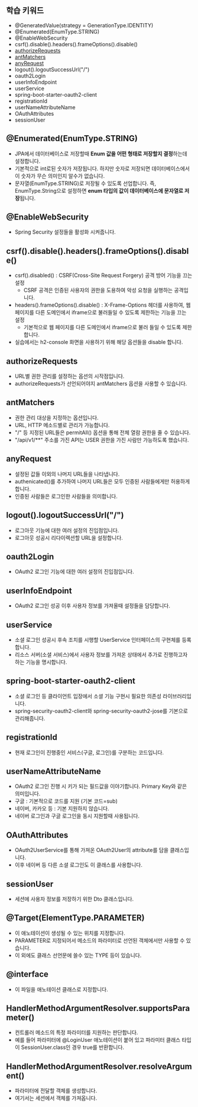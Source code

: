 ## 학습 키워드

- @GeneratedValue(strategy = GenerationType.IDENTITY)
- @Enumerated(EnumType.STRING)
- @EnableWebSecurity
- csrf().disable().headers().frameOptions().disable()
- [authorizeRequests](#authorizerequests)
- [antMatchers](#antmatchers)
- [anyRequest](#anyrequest)
- logout().logoutSuccessUrl("/")
- oauth2Login
- userInfoEndpoint
- userService
- spring-boot-starter-oauth2-client
- registrationId
- userNameAttributeName
- OAuthAttributes
- sessionUser

## @Enumerated(EnumType.STRING)

- JPA에서 데이터베이스로 저장할때 **Enum 값을 어떤 형태로 저장할지 결정**하는데 설정합니다.
- 기본적으로 int로된 숫자가 저장됩니다. 하지만 숫자로 저장되면 데이터베이스에서 이 숫자가 무슨 의미인지 알수가 없습니다.
- 문자열(EnumType.STRING)로 저장될 수 있도록 선업합니다. 즉, EnumType.String으로 설정하면 **enum 타입의 값이
  데이터베이스에 문자열로 저장**됩니다.

## @EnableWebSecurity

- Spring Security 설정들을 활성화 시켜줍니다.

## csrf().disable().headers().frameOptions().disable()

- csrf().disabled() : CSRF(Cross-Site Request Forgery) 공격 방어 기능을 끄는 설정
    - CSRF 공격은 인증된 사용자의 권한을 도용하여 악성 요청을 실행하는 공격입니다.
- headers().frameOptions().disable() : X-Frame-Options 헤더를 사용하여, 웹 페이지를 다른 도메인에서
  iframe으로 불러들일 수 있도록 제한하는 기능을 끄는 설정
    - 기본적으로 웹 페이지를 다른 도메인에서 iframe으로 불러 들일 수 있도록 제한합니다.
- 실습에서는 h2-console 화면을 사용하기 위해 해당 옵션들을 disable 합니다.

## authorizeRequests

- URL별 권한 관리를 설정하는 옵션의 시작점입니다.
- authorizeRequests가 선언되어야지 antMatchers 옵션을 사용할 수 있습니다.

## antMatchers

- 권한 관리 대상을 지정하는 옵션입니다.
- URL, HTTP 메소드별로 관리가 가능합니다.
- "/" 등 지정된 URL들은 permitAll() 옵션을 통해 전체 열람 권한을 줄 수 있습니다.
- "/api/v1/**" 주소를 가진 API는 USER 권한을 가진 사람만 가능하도록 했습니다.

## anyRequest

- 설정된 값들 이외의 나머지 URL들을 나타냅니다.
- authenicated()를 추가하여 나머지 URL들은 모두 인증된 사람들에게만 허용하게 합니다.
- 인증된 사람들은 로그인한 사람들을 의미합니다.

## logout().logoutSuccessUrl("/")

- 로그아웃 기능에 대한 여러 설정의 진입점입니다.
- 로그아웃 성공시 리다이렉션할 URL을 설정합니다.

## oauth2Login

- OAuth2 로그인 기능에 대한 여러 설정의 진입점입니다.

## userInfoEndpoint

- OAuth2 로그인 성공 이후 사용자 정보를 가져올때 설정들을 담당합니다.

## userService

- 소셜 로그인 성공시 후속 조치를 시행할 UserService 인터페이스의 구현체를 등록합니다.
- 리소스 서버(소셜 서비스)에서 사용자 정보를 가져온 상태에서 추가로 진행하고자 하는 기능을 명시합니다.

## spring-boot-starter-oauth2-client

- 소셜 로그인 등 클라이언트 입장에서 소셜 기능 구현시 필요한 의존성 라이브러리입니다.
- spring-security-oauth2-client와 spring-security-oauth2-jose를 기본으로 관리해줍니다.

## registrationId

- 현재 로그인이 진행중인 서비스(구글, 로그인)를 구분하는 코드입니다.

## userNameAttributeName

- OAuth2 로그인 진행 시 키가 되는 필드값을 이야기합니다. Primary Key와 같은 의미입니다.
- 구글 : 기본적으로 코드를 지원 (기본 코드=sub)
- 네이버, 카카오 등 : 기본 지원하지 않습니다.
- 네이버 로그인과 구글 로그인을 동시 지원할때 사용됩니다.

## OAuthAttributes

- OAuth2UserService를 통해 가져온 OAuth2User의 attribute를 담을 클래스입니다.
- 이후 네이버 등 다른 소셜 로그인도 이 클래스를 사용합니다.

## sessionUser

- 세션에 사용자 정보를 저장하기 위한 Dto 클래스입니다.

## @Target(ElementType.PARAMETER)

- 이 애노테이션이 생성될 수 있는 위치를 지정합니다.
- PARAMETER로 지정되어서 메소드의 파라미터로 선언된 객체에서만 사용할 수 있습니다.
- 이 외에도 클래스 선언문에 쓸수 있는 TYPE 등이 있습니다.

## @interface

- 이 파일을 애노테이션 클래스로 지정합니다.

## HandlerMethodArgumentResolver.supportsParameter()

- 컨트롤러 메소드의 특정 파라미터를 지원하는 판단합니다.
- 예를 들어 파라미터에 @LoginUser 애노테이션이 붙어 있고 파라미터 클래스 타입이 SessionUser.class인 경우 true를 반환합니다.

## HandlerMethodArgumentResolver.resolveArgument()

- 파라미터에 전달할 객체를 생성합니다.
- 여기서는 세션에서 객체를 가져옵니다.
